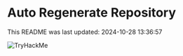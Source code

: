 # Auto Regenerate Repository

This README was last updated: 2024-10-28 13:36:57

 ![TryHackMe](https://tryhackme.com/badge/533634)